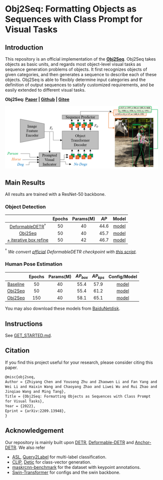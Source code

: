 **Obj2Seq**: Formatting Objects as Sequences with Class Prompt for Visual Tasks
========

## Introduction
This repository is an official implementation of the **[Obj2Seq](https://arxiv.org/abs/2209.13948)**.
Obj2Seq takes objects as basic units, and regards most object-level visual tasks as sequence generation problems of objects.
It first recognizes objects of given categories, and then generates a sequence to describe each of these objects. Obj2Seq is able to flexibly determine input categories and the definition of output sequences to satisfy customized requirements, and be easily extended to different visual tasks.

**Obj2Seq: [Paper](https://arxiv.org/abs/2209.13948) | [Github](https://github.com/CASIA-IVA-Lab/Obj2Seq) | [Gitee](https://gitee.com/volgachen/Obj2Seq)**

![Obj2Seq](.github/pipeline.png)


## Main Results

All results are trained with a ResNet-50 backbone.

### Object Detection

|                        |  Epochs |  Params(M)  |  $AP$    |  Model  |
|:----------------------:|:-------:|:-----------:|:-------:|:--------------:|
| [DeformableDETR](configs/deformable_detr.yaml)$^\dagger$                     |  50     |  40         |  44.6   | [model](https://drive.google.com/file/d/16q3fpUHEQ-xsx1-mYz1B5wDhhGOHqNi1/view?usp=sharing) |
| [Obj2Seq](configs/detection_r50_seqhead.yaml)                                |  50     |  40         |  45.7   | [model](https://drive.google.com/file/d/18IfX5gBeftSkRV3rB_pF40UuvklcAl_M/view?usp=sharing) |
| [+ iterative box refine](configs/detection_r50_seqhead_plus_box_refine.yaml) |  50     |  42         |  46.7   | [model](https://drive.google.com/file/d/1_nA5FguVlfjVb3nl9VyFF8dVt7x6ex6b/view?usp=sharing) |

$^\dagger$ *We convert [official](https://drive.google.com/file/d/1nDWZWHuRwtwGden77NLM9JoWe-YisJnA/view?usp=sharing) DeformableDETR checkpoint with [this script](scripts/convert_deformable_detr_weight.py).*

### Human Pose Estimation

|            |  Epochs |  Params(M)  |  $AP_{box}$  | $AP_{kps}$   |  Config/Model  |
|:----------:|:-------:|:-----------:|:-------:|:-------:|:--------------:|
| [Baseline](configs/keypoint_r50_baseline_50e.yaml) | 50  | 40 | 55.4 | 57.9 | [model](https://drive.google.com/file/d/1ymrMVpoddfUSi5lBEKZ-uXB8DobPnES9/view?usp=sharing) |
| [Obj2Seq](configs/keypoint_r50_seqhead_50e.yaml)   | 50  | 40 | 55.4 | 61.2 | [model](https://drive.google.com/file/d/10-XJRb14TpOj5nX_aP-nk7wJq-axJRbb/view?usp=sharing)  |
| [Obj2Seq](configs/keypoint_r50_seqhead_150e.yaml)  | 150 | 40 | 58.1 | 65.1 | [model](https://drive.google.com/file/d/10AAhtgLbe82N4qbVhsx3XtJDNoyXgc6K/view?usp=sharing) |

You may also download these models from [BaiduNetdisk](https://pan.baidu.com/s/1QnVFm-JOzgOi4PjfnwhbAA?pwd=nips).

## Instructions

See [GET_STARTED.md](GET_STARTED.md).

## Citation

If you find this project useful for your research, please consider citing this paper.

```
@misc{obj2seq,
Author = {Zhiyang Chen and Yousong Zhu and Zhaowen Li and Fan Yang and Wei Li and Haixin Wang and Chaoyang Zhao and Liwei Wu and Rui Zhao and Jinqiao Wang and Ming Tang},
Title = {Obj2Seq: Formatting Objects as Sequences with Class Prompt for Visual Tasks},
Year = {2022},
Eprint = {arXiv:2209.13948},
}
```

## Acknowledgement

Our repository is mainly built upon [DETR](https://github.com/facebookresearch/Detr), [Deformable-DETR](https://github.com/fundamentalvision/Deformable-DETR)
 and [Anchor-DETR](https://github.com/megvii-research/AnchorDETR). We also refer 
 - [ASL](https://github.com/Alibaba-MIIL/ASL), [Query2Label](https://github.com/SlongLiu/query2labels)  for multi-label classification.
 - [CLIP](https://github.com/openai/clip), [Detic](https://github.com/facebookresearch/Detic) for class-vector generation.
 - [maskrcnn-benchmark](https://github.com/facebookresearch/maskrcnn-benchmark) for the dataset with keypoint annotations.
 - [Swin-Transformer](https://github.com/SwinTransformer/Swin-Transformer-Object-Detection) for configs and the swin backbone.